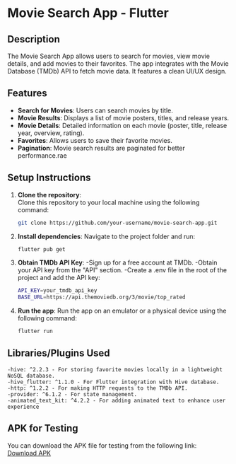 # Movie Search App - Flutter

## Description
The Movie Search App allows users to search for movies, view movie details, and add movies to their favorites. The app integrates with the Movie Database (TMDb) API to fetch movie data. It features a clean UI/UX design.

## Features
- **Search for Movies**: Users can search movies by title.
- **Movie Results**: Displays a list of movie posters, titles, and release years.
- **Movie Details**: Detailed information on each movie (poster, title, release year, overview, rating).
- **Favorites**: Allows users to save their favorite movies.
- **Pagination**: Movie search results are paginated for better performance.rae

## Setup Instructions
1. **Clone the repository**:  
   Clone this repository to your local machine using the following command:
   ```bash
   git clone https://github.com/your-username/movie-search-app.git

2. **Install dependencies**:
    Navigate to the project folder and run:
    ```bash
    flutter pub get

3. **Obtain TMDb API Key**:
     -Sign up for a free account at TMDb.
     -Obtain your API key from the "API" section.
        -Create a .env file in the root of the project and add the API key:
    ```bash
    API_KEY=your_tmdb_api_key
    BASE_URL=https://api.themoviedb.org/3/movie/top_rated

4. **Run the app**:
    Run the app on an emulator or a physical device using the following command:
    ```bash
    flutter run

## Libraries/Plugins Used
    -hive: ^2.2.3 - For storing favorite movies locally in a lightweight NoSQL database.
    -hive_flutter: ^1.1.0 - For Flutter integration with Hive database.
    -http: ^1.2.2 - For making HTTP requests to the TMDb API.
    -provider: ^6.1.2 - For state management.
    -animated_text_kit: ^4.2.2 - For adding animated text to enhance user experience

## APK for Testing
You can download the APK file for testing from the following link:  
[Download APK](https://drive.google.com/file/d/19f38u2KXEvhXJp3Jn-XRzcLpQDUDKXpC/view?usp=drive_link)


